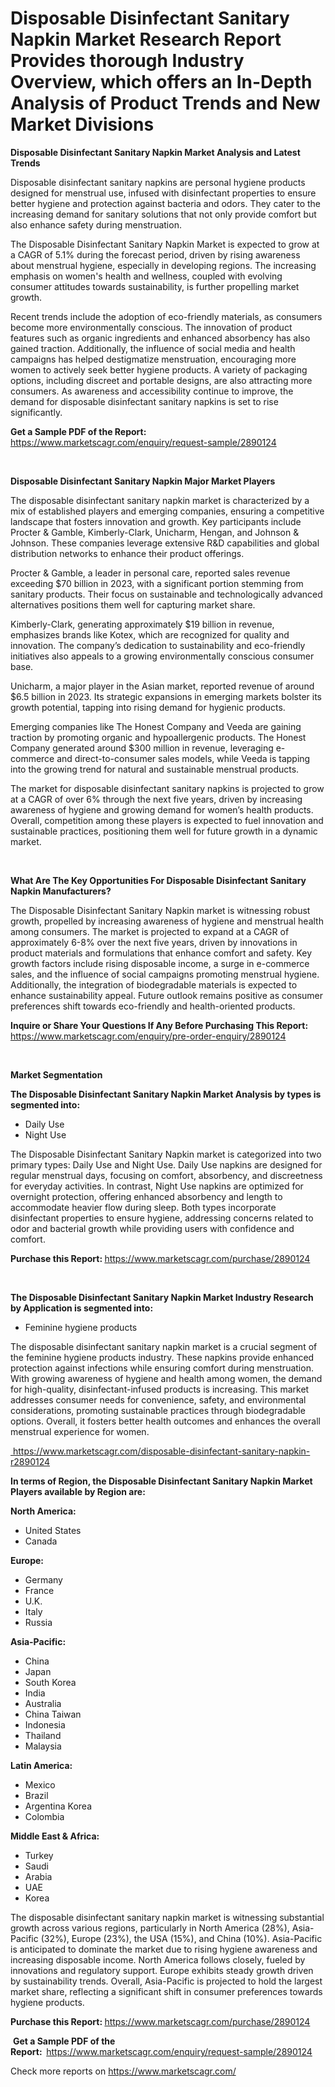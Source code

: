 <p><h1>Disposable Disinfectant Sanitary Napkin Market Research Report Provides thorough Industry Overview, which offers an In-Depth Analysis of Product Trends and New Market Divisions</h1></p><p><strong>Disposable Disinfectant Sanitary Napkin Market Analysis and Latest Trends</strong></p>
<p><p>Disposable disinfectant sanitary napkins are personal hygiene products designed for menstrual use, infused with disinfectant properties to ensure better hygiene and protection against bacteria and odors. They cater to the increasing demand for sanitary solutions that not only provide comfort but also enhance safety during menstruation.</p><p>The Disposable Disinfectant Sanitary Napkin Market is expected to grow at a CAGR of 5.1% during the forecast period, driven by rising awareness about menstrual hygiene, especially in developing regions. The increasing emphasis on women's health and wellness, coupled with evolving consumer attitudes towards sustainability, is further propelling market growth.</p><p>Recent trends include the adoption of eco-friendly materials, as consumers become more environmentally conscious. The innovation of product features such as organic ingredients and enhanced absorbency has also gained traction. Additionally, the influence of social media and health campaigns has helped destigmatize menstruation, encouraging more women to actively seek better hygiene products. A variety of packaging options, including discreet and portable designs, are also attracting more consumers. As awareness and accessibility continue to improve, the demand for disposable disinfectant sanitary napkins is set to rise significantly.</p></p>
<p><strong>Get a Sample PDF of the Report:&nbsp;</strong> <a href="https://www.marketscagr.com/enquiry/request-sample/2890124?utm_campaign=2383&utm_medium=2&utm_source=Github&utm_content=ia&utm_term=14032025&utm_id=disposable-disinfectant-sanitary-napkin">https://www.marketscagr.com/enquiry/request-sample/2890124</a></p>
<p>&nbsp;</p>
<p><strong>Disposable Disinfectant Sanitary Napkin Major Market Players</strong></p>
<p><p>The disposable disinfectant sanitary napkin market is characterized by a mix of established players and emerging companies, ensuring a competitive landscape that fosters innovation and growth. Key participants include Procter & Gamble, Kimberly-Clark, Unicharm, Hengan, and Johnson & Johnson. These companies leverage extensive R&D capabilities and global distribution networks to enhance their product offerings.</p><p>Procter & Gamble, a leader in personal care, reported sales revenue exceeding $70 billion in 2023, with a significant portion stemming from sanitary products. Their focus on sustainable and technologically advanced alternatives positions them well for capturing market share.</p><p>Kimberly-Clark, generating approximately $19 billion in revenue, emphasizes brands like Kotex, which are recognized for quality and innovation. The company’s dedication to sustainability and eco-friendly initiatives also appeals to a growing environmentally conscious consumer base.</p><p>Unicharm, a major player in the Asian market, reported revenue of around $6.5 billion in 2023. Its strategic expansions in emerging markets bolster its growth potential, tapping into rising demand for hygienic products.</p><p>Emerging companies like The Honest Company and Veeda are gaining traction by promoting organic and hypoallergenic products. The Honest Company generated around $300 million in revenue, leveraging e-commerce and direct-to-consumer sales models, while Veeda is tapping into the growing trend for natural and sustainable menstrual products.</p><p>The market for disposable disinfectant sanitary napkins is projected to grow at a CAGR of over 6% through the next five years, driven by increasing awareness of hygiene and growing demand for women’s health products. Overall, competition among these players is expected to fuel innovation and sustainable practices, positioning them well for future growth in a dynamic market.</p></p>
<p>&nbsp;</p>
<p><strong>What Are The Key Opportunities For Disposable Disinfectant Sanitary Napkin Manufacturers?</strong></p>
<p><p>The Disposable Disinfectant Sanitary Napkin market is witnessing robust growth, propelled by increasing awareness of hygiene and menstrual health among consumers. The market is projected to expand at a CAGR of approximately 6-8% over the next five years, driven by innovations in product materials and formulations that enhance comfort and safety. Key growth factors include rising disposable income, a surge in e-commerce sales, and the influence of social campaigns promoting menstrual hygiene. Additionally, the integration of biodegradable materials is expected to enhance sustainability appeal. Future outlook remains positive as consumer preferences shift towards eco-friendly and health-oriented products.</p></p>
<p><strong>Inquire or Share Your Questions If Any Before Purchasing This Report:</strong> <a href="https://www.marketscagr.com/enquiry/pre-order-enquiry/2890124?utm_campaign=2383&utm_medium=2&utm_source=Github&utm_content=ia&utm_term=14032025&utm_id=disposable-disinfectant-sanitary-napkin">https://www.marketscagr.com/enquiry/pre-order-enquiry/2890124</a></p>
<p>&nbsp;</p>
<p><strong>Market Segmentation</strong></p>
<p><strong>The Disposable Disinfectant Sanitary Napkin Market Analysis by types is segmented into:</strong></p>
<p><ul><li>Daily Use</li><li>Night Use</li></ul></p>
<p><p>The Disposable Disinfectant Sanitary Napkin market is categorized into two primary types: Daily Use and Night Use. Daily Use napkins are designed for regular menstrual days, focusing on comfort, absorbency, and discreetness for everyday activities. In contrast, Night Use napkins are optimized for overnight protection, offering enhanced absorbency and length to accommodate heavier flow during sleep. Both types incorporate disinfectant properties to ensure hygiene, addressing concerns related to odor and bacterial growth while providing users with confidence and comfort.</p></p>
<p><strong>Purchase this Report:&nbsp;</strong><a href="https://www.marketscagr.com/purchase/2890124?utm_campaign=2383&utm_medium=2&utm_source=Github&utm_content=ia&utm_term=14032025&utm_id=disposable-disinfectant-sanitary-napkin">https://www.marketscagr.com/purchase/2890124</a></p>
<p>&nbsp;</p>
<p><strong>The Disposable Disinfectant Sanitary Napkin Market Industry Research by Application is segmented into:</strong></p>
<p><ul><li>Feminine hygiene products</li></ul></p>
<p><p>The disposable disinfectant sanitary napkin market is a crucial segment of the feminine hygiene products industry. These napkins provide enhanced protection against infections while ensuring comfort during menstruation. With growing awareness of hygiene and health among women, the demand for high-quality, disinfectant-infused products is increasing. This market addresses consumer needs for convenience, safety, and environmental considerations, promoting sustainable practices through biodegradable options. Overall, it fosters better health outcomes and enhances the overall menstrual experience for women.</p></p>
<p><a href="https://www.marketscagr.com/disposable-disinfectant-sanitary-napkin-r2890124?utm_campaign=2383&utm_medium=2&utm_source=Github&utm_content=ia&utm_term=14032025&utm_id=disposable-disinfectant-sanitary-napkin">&nbsp;https://www.marketscagr.com/disposable-disinfectant-sanitary-napkin-r2890124</a></p>
<p><strong>In terms of Region, the Disposable Disinfectant Sanitary Napkin Market Players available by Region are:</strong></p>
<p>
    <p> <strong> North America: </strong>
        <ul>
            <li>United States</li>
            <li>Canada</li>
        </ul>
        </p> 
    <p> <strong> Europe: </strong>
        <ul>
            <li>Germany</li>
            <li>France</li>
            <li>U.K.</li>
            <li>Italy</li>
            <li>Russia</li>
        </ul>
        </p> 
    <p> <strong> Asia-Pacific: </strong>
        <ul>
            <li>China</li>
            <li>Japan</li>
            <li>South Korea</li>
            <li>India</li>
            <li>Australia</li>
            <li>China Taiwan</li>
            <li>Indonesia</li>
            <li>Thailand</li>
            <li>Malaysia</li>
        </ul>
        </p> 
    <p> <strong> Latin America: </strong>
        <ul>
            <li>Mexico</li>
            <li>Brazil</li>
            <li>Argentina Korea</li>
            <li>Colombia</li>
        </ul>
        </p> 
    <p> <strong> Middle East & Africa: </strong>
        <ul>
            <li>Turkey</li>
            <li>Saudi</li>
            <li>Arabia</li>
            <li>UAE</li>
            <li>Korea</li>
        </ul>
    </p>
    </p>
<p><p>The disposable disinfectant sanitary napkin market is witnessing substantial growth across various regions, particularly in North America (28%), Asia-Pacific (32%), Europe (23%), the USA (15%), and China (10%). Asia-Pacific is anticipated to dominate the market due to rising hygiene awareness and increasing disposable income. North America follows closely, fueled by innovations and regulatory support. Europe exhibits steady growth driven by sustainability trends. Overall, Asia-Pacific is projected to hold the largest market share, reflecting a significant shift in consumer preferences towards hygiene products.</p></p>
<p><strong>Purchase this Report: </strong><a href="https://www.marketscagr.com/purchase/2890124?utm_campaign=2383&utm_medium=2&utm_source=Github&utm_content=ia&utm_term=14032025&utm_id=disposable-disinfectant-sanitary-napkin">https://www.marketscagr.com/purchase/2890124</a></p>
<p>&nbsp;<strong>Get a Sample PDF of the Report:&nbsp;&nbsp;</strong><a href="https://www.marketscagr.com/enquiry/request-sample/2890124?utm_campaign=2383&utm_medium=2&utm_source=Github&utm_content=ia&utm_term=14032025&utm_id=disposable-disinfectant-sanitary-napkin">https://www.marketscagr.com/enquiry/request-sample/2890124</a></p>
<p><strong></strong></p>
<p>Check more reports on <a href="https://www.marketscagr.com/?utm_campaign=2383&utm_medium=2&utm_source=Github&utm_content=ia&utm_term=14032025&utm_id=disposable-disinfectant-sanitary-napkin">https://www.marketscagr.com/</a></p>